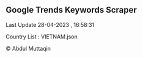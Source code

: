 

## Google Trends Keywords Scraper 
 
Last Update 28-04-2023 , 16:58:31

Country List :
VIETNAM.json



© Abdul Muttaqin 
